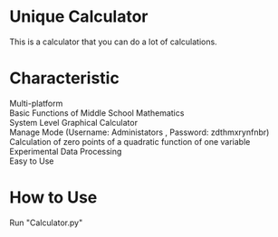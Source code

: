 # Unique Calculator
This is a calculator that you can do a lot of calculations.

# Characteristic
Multi-platform  
Basic Functions of Middle School Mathematics  
System Level Graphical Calculator  
Manage Mode (Username: Administators , Password: zdthmxrynfnbr)  
Calculation of zero points of a quadratic function of one variable  
Experimental Data Processing  
Easy to Use

# How to Use
Run "Calculator.py"
